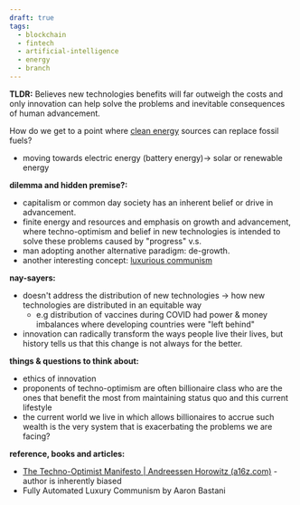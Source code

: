 ```yaml
---
draft: true
tags:
  - blockchain
  - fintech
  - artificial-intelligence
  - energy
  - branch
---
```

**TLDR:** Believes new technologies benefits will far outweigh the costs and only innovation can help solve the problems and inevitable consequences of human advancement. 

How do we get to a point where [clean energy]() sources can replace fossil fuels?
- moving towards electric energy (battery energy)-> solar or renewable energy

**dilemma and hidden premise?:**
- capitalism or common day society has an inherent belief or drive in advancement. 
- finite energy and resources and emphasis on growth and advancement, where techno-optimism and belief in new technologies is intended to solve these problems caused by "progress" v.s. 
- man adopting another alternative paradigm: de-growth. 
- another interesting concept: [luxurious communism]()

**nay-sayers:** 
- doesn't address the distribution of new technologies -> how new technologies are distributed in an equitable way
	- e.g distribution of vaccines during COVID had power & money imbalances where developing countries were "left behind"
- innovation can radically transform the ways people live their lives, but history tells us that this change is not always for the better. 

**things & questions to think about:**
- ethics of innovation
- proponents of techno-optimism are often billionaire class who are the ones that benefit the most from maintaining status quo and this current lifestyle 
- the current world we live in which allows billionaires to accrue such wealth is the very system that is exacerbating the problems we are facing? 

**reference, books and articles:**
- [The Techno-Optimist Manifesto | Andreessen Horowitz (a16z.com)](https://a16z.com/the-techno-optimist-manifesto/) - author is inherently biased 
- Fully Automated Luxury Communism by Aaron Bastani